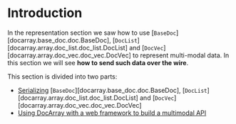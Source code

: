 # Introduction

In the representation section we saw how to use [`BaseDoc`][docarray.base_doc.doc.BaseDoc], [`DocList`][docarray.array.doc_list.doc_list.DocList] and [`DocVec`][docarray.array.doc_vec.doc_vec.DocVec]
to represent multi-modal data. In this section we will see **how to send such data over the wire**.

This section is divided into two parts:

- [Serializing](./serialization.md) [`BaseDoc`][docarray.base_doc.doc.BaseDoc], [`DocList`][docarray.array.doc_list.doc_list.DocList] and [`DocVec`][docarray.array.doc_vec.doc_vec.DocVec]
- [Using DocArray with a web framework to build a multimodal API](./api/jina.md)
